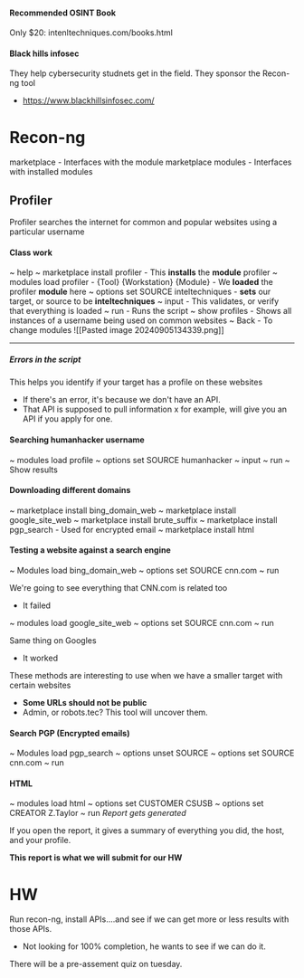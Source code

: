 
#### Recommended OSINT Book
Only $20: intenltechniques.com/books.html

#### Black hills infosec
They help cybersecurity studnets get in the field. They sponsor the Recon-ng tool
- https://www.blackhillsinfosec.com/

# Recon-ng
marketplace - Interfaces with the module marketplace
modules - Interfaces with installed modules

## Profiler
Profiler searches the internet for common and popular websites using a particular username

#### Class work
~ help
~ marketplace install profiler
	- This **installs** the **module** profiler
~ modules load profiler
	-   {Tool} {Workstation} {Module}
	- We **loaded** the profiler **module** here
~ options set SOURCE inteltechniques
	- **sets** our target, or source to be **inteltechniques**
~ input
	- This validates, or verify that everything is loaded
~ run
	- Runs the script
~ show profiles
	- Shows all instances of a username being used on common websites
~ Back
	- To change modules
	![[Pasted image 20240905134339.png]]

----

##### Errors in the script

This helps you identify if your target has a profile on these websites
- If there's an error, it's because we don't have an API.
- That API is supposed to pull information
x for example, will give you an API if you apply for one.

#### Searching humanhacker username
~ modules load profile
~ options set SOURCE humanhacker
~ input 
~ run
~ Show results

#### Downloading different domains
~ marketplace install bing_domain_web
~ marketplace install google_site_web
~ marketplace install brute_suffix
~ marketplace install pgp_search
	- Used for encrypted email
~ marketplace install html

#### Testing a website against a search engine
~ Modules load bing_domain_web
~ options set SOURCE cnn.com
~ run

We're going to see everything that CNN.com is related too
- It failed

~ modules load google_site_web
~ options set SOURCE cnn.com
~ run

Same thing on Googles
- It worked

These methods are interesting to use when we have a smaller target with certain websites
- **Some URLs should not be public**
- Admin, or robots.tec?
This tool will uncover them.

#### Search PGP (Encrypted emails)
~ Modules load pgp_search
~ options unset SOURCE
~ options set SOURCE cnn.com
~ run

#### HTML
~ modules load html
~ options set CUSTOMER CSUSB
~ options set CREATOR Z.Taylor
~ run 
*Report gets generated*

If you open the report, it gives a summary of everything you did, the host, and your profile. 

**This report is what we will submit for our HW**
# HW
Run recon-ng, install APIs....and see if we can get more or less results with those APIs.
- Not looking for 100% completion, he wants to see if we can do it. 

There will be a pre-assement quiz on tuesday.
